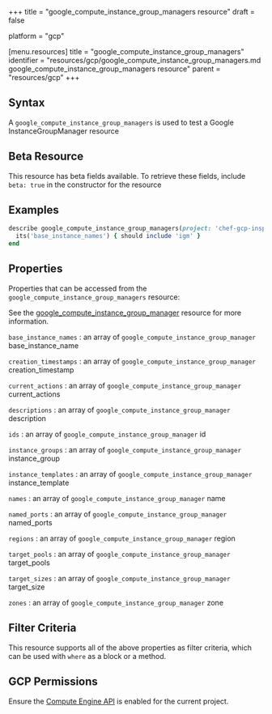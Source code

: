 +++
title = "google_compute_instance_group_managers resource"
draft = false

platform = "gcp"

[menu.resources]
    title = "google_compute_instance_group_managers"
    identifier = "resources/gcp/google_compute_instance_group_managers.md google_compute_instance_group_managers resource"
    parent = "resources/gcp"
+++

## Syntax

A `google_compute_instance_group_managers` is used to test a Google InstanceGroupManager resource

## Beta Resource

This resource has beta fields available. To retrieve these fields, include `beta: true` in the constructor for the resource

## Examples

```ruby
describe google_compute_instance_group_managers(project: 'chef-gcp-inspec', zone: 'zone') do
  its('base_instance_names') { should include 'igm' }
end
```

## Properties

Properties that can be accessed from the `google_compute_instance_group_managers` resource:

See the [google_compute_instance_group_manager](/resources/google_compute_instance_group_manager/#properties) resource for more information.

`base_instance_names`
: an array of `google_compute_instance_group_manager` base_instance_name

`creation_timestamps`
: an array of `google_compute_instance_group_manager` creation_timestamp

`current_actions`
: an array of `google_compute_instance_group_manager` current_actions

`descriptions`
: an array of `google_compute_instance_group_manager` description

`ids`
: an array of `google_compute_instance_group_manager` id

`instance_groups`
: an array of `google_compute_instance_group_manager` instance_group

`instance_templates`
: an array of `google_compute_instance_group_manager` instance_template

`names`
: an array of `google_compute_instance_group_manager` name

`named_ports`
: an array of `google_compute_instance_group_manager` named_ports

`regions`
: an array of `google_compute_instance_group_manager` region

`target_pools`
: an array of `google_compute_instance_group_manager` target_pools

`target_sizes`
: an array of `google_compute_instance_group_manager` target_size

`zones`
: an array of `google_compute_instance_group_manager` zone

## Filter Criteria

This resource supports all of the above properties as filter criteria, which can be used
with `where` as a block or a method.

## GCP Permissions

Ensure the [Compute Engine API](https://console.cloud.google.com/apis/library/compute.googleapis.com/) is enabled for the current project.
